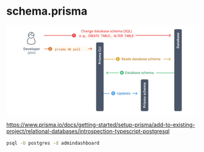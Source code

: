 # schema.prisma

![alt text](./images/image3.png)

<https://www.prisma.io/docs/getting-started/setup-prisma/add-to-existing-project/relational-databases/introspection-typescript-postgresql>

```sh
psql -U postgres -d admindashboard
```